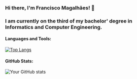 ### Hi there, I'm Francisco Magalhães! 👋

### I am currently on the third of my bachelor' degree in Informatics and Computer Engineering.

#### Languages and Tools:
[![Top Langs](https://github-readme-stats.vercel.app/api/top-langs/?username=frankie02m2023&layout=compact)](https://github.com/frankie02m2023/github-readme-stats)

#### GitHub Stats:
![Your GitHub stats](https://github-readme-stats.vercel.app/api?username=frankie02m2023&show_icons=true&theme=radical)


